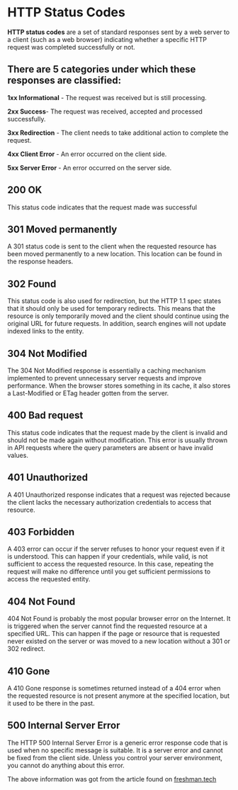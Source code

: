 # HTTP Status Codes

**HTTP status codes** are a set of standard responses sent by a web server to a client (such as a web browser) indicating whether a specific HTTP request was completed successfully or not.

## There are 5 categories under which these responses are classified:

**1xx Informational** - The request was received but is still processing.

**2xx Success**- The request was received, accepted and processed successfully.

**3xx Redirection** - The client needs to take additional action to complete the request.

**4xx Client Error** - An error occurred on the client side.

**5xx Server Error** - An error occurred on the server side.

## 200 OK

This status code indicates that the request made was successful

## 301 Moved permanently

A 301 status code is sent to the client when the requested resource has been moved permanently to a new location. This location can be found in the response headers.

## 302 Found

This status code is also used for redirection, but the HTTP 1.1 spec states that it should only be used for temporary redirects. This means that the resource is only temporarily moved and the client should continue using the original URL for future requests. In addition, search engines will not update indexed links to the entity.

## 304 Not Modified

The 304 Not Modified response is essentially a caching mechanism implemented to prevent unnecessary server requests and improve performance. When the browser stores something in its cache, it also stores a Last-Modified or ETag header gotten from the server.

## 400 Bad request

This status code indicates that the request made by the client is invalid and should not be made again without modification. This error is usually thrown in API requests where the query parameters are absent or have invalid values.

## 401 Unauthorized

A 401 Unauthorized response indicates that a request was rejected because the client lacks the necessary authorization credentials to access that resource.

## 403 Forbidden

A 403 error can occur if the server refuses to honor your request even if it is understood. This can happen if your credentials, while valid, is not sufficient to access the requested resource. In this case, repeating the request will make no difference until you get sufficient permissions to access the requested entity.

## 404 Not Found

404 Not Found is probably the most popular browser error on the Internet. It is triggered when the server cannot find the requested resource at a specified URL. This can happen if the page or resource that is requested never existed on the server or was moved to a new location without a 301 or 302 redirect.

## 410 Gone

A 410 Gone response is sometimes returned instead of a 404 error when the requested resource is not present anymore at the specified location, but it used to be there in the past.

## 500 Internal Server Error

The HTTP 500 Internal Server Error is a generic error response code that is used when no specific message is suitable. It is a server error and cannot be fixed from the client side. Unless you control your server environment, you cannot do anything about this error.

The above information was got from the article found on [freshman.tech](https://freshman.tech/http-status-codes)
